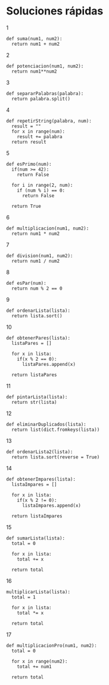 # Soluciones rápidas

1

    def suma(num1, num2):
      return num1 + num2

2

    def potenciacion(num1, num2):
      return num1**num2

3

    def separarPalabras(palabra):
      return palabra.split()

4

    def repetirString(palabra, num):
      result = ""
      for x in range(num):
        result += palabra
      return result

5

    def esPrimo(num):
      if(num >= 42):
        return False
      
      for i in range(2, num):
        if (num % i) == 0:
          return False
      
      return True

6

    def multiplicacion(num1, num2):
      return num1 * num2

7

    def division(num1, num2):
      return num1 / num2

8

    def esPar(num):
      return num % 2 == 0

9

    def ordenarLista(lista):
      return lista.sort()

10

    def obtenerPares(lista):
      listaPares = []

      for x in lista:
        if(x % 2 == 0):
          listaPares.append(x)
      
      return listaPares

11

    def pintarLista(lista):
      return str(lista)

12

    def eliminarDuplicados(lista):
      return list(dict.fromkeys(lista))

13

    def ordenarLista2(lista):
      return lista.sort(reverse = True)

14

    def obtenerImpares(lista):
      listaImpares = []

      for x in lista:
        if(x % 2 != 0):
          listaImpares.append(x)
      
      return listaImpares

15

    def sumarLista(lista):
      total = 0

      for x in lista:
        total += x
      
      return total

16

    multiplicarLista(lista):
      total = 1

      for x in lista:
        total *= x
      
      return total

17

    def multiplicacionPro(num1, num2):
      total = 0

      for x in range(num2):
        total += num1
      
      return total